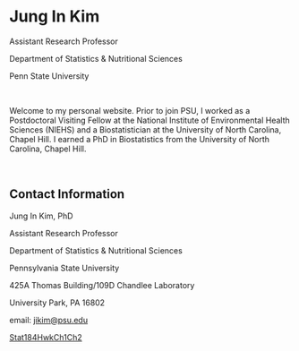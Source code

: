# Jung In Kim

Assistant Research Professor 

Department of Statistics & Nutritional Sciences 

Penn State University

<br>

Welcome to my personal website. Prior to join PSU, I worked as a Postdoctoral Visiting Fellow at the National Institute of Environmental Health Sciences (NIEHS) and a Biostatistician at the University of North Carolina, Chapel Hill. I earned a PhD in Biostatistics from the University of North Carolina, Chapel Hill.

<br>

## Contact Information
Jung In Kim, PhD 

Assistant Research Professor 

Department of Statistics & Nutritional Sciences

Pennsylvania State University 

425A Thomas Building/109D Chandlee Laboratory

University Park, PA 16802 

email: jikim@psu.edu

[Stat184HwkCh1Ch2](Stat184HwkCh1Ch2.html)